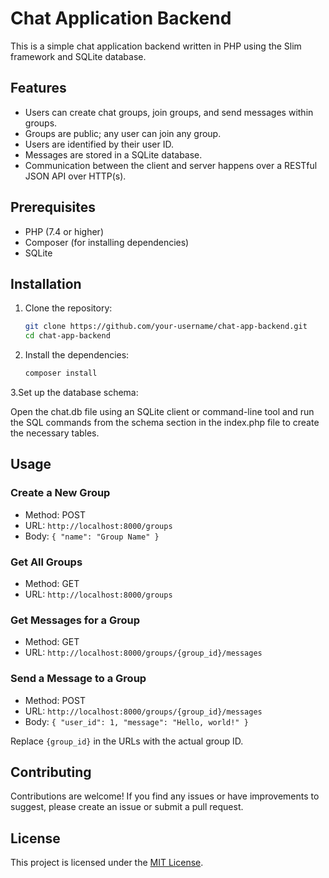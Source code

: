 # Chat Application Backend

This is a simple chat application backend written in PHP using the Slim framework and SQLite database.

## Features

- Users can create chat groups, join groups, and send messages within groups.
- Groups are public; any user can join any group.
- Users are identified by their user ID.
- Messages are stored in a SQLite database.
- Communication between the client and server happens over a RESTful JSON API over HTTP(s).

## Prerequisites

- PHP (7.4 or higher)
- Composer (for installing dependencies)
- SQLite

## Installation

1. Clone the repository:

   ```bash
   git clone https://github.com/your-username/chat-app-backend.git
   cd chat-app-backend
   
2. Install the dependencies:
   ```bash
   composer install
   
3.Set up the database schema:

Open the chat.db file using an SQLite client or command-line tool and run the SQL commands from the schema section in the index.php file to create the necessary tables.

## Usage

### Create a New Group

- Method: POST
- URL: `http://localhost:8000/groups`
- Body: `{ "name": "Group Name" }`

### Get All Groups

- Method: GET
- URL: `http://localhost:8000/groups`

### Get Messages for a Group

- Method: GET
- URL: `http://localhost:8000/groups/{group_id}/messages`

### Send a Message to a Group

- Method: POST
- URL: `http://localhost:8000/groups/{group_id}/messages`
- Body: `{ "user_id": 1, "message": "Hello, world!" }`

Replace `{group_id}` in the URLs with the actual group ID.

## Contributing

Contributions are welcome! If you find any issues or have improvements to suggest, please create an issue or submit a pull request.

## License

This project is licensed under the [MIT License](LICENSE).
